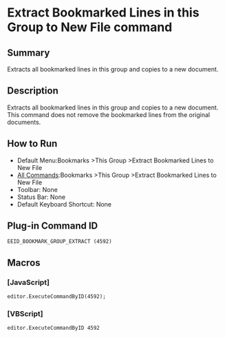 # Extract Bookmarked Lines in this Group to New File command

## Summary

Extracts all bookmarked lines in this group and copies to a new document.

## Description

Extracts all bookmarked lines in this group and copies to a new document. This command does not remove the bookmarked lines from the original documents.

## How to Run

- Default Menu:Bookmarks \>This Group \>Extract Bookmarked Lines to New File
- [All Commands](../tools/all_commands):Bookmarks \>This Group \>Extract Bookmarked Lines to New File
- Toolbar: None
- Status Bar: None
- Default Keyboard Shortcut: None

## Plug-in Command ID

```
EEID_BOOKMARK_GROUP_EXTRACT (4592)```

## Macros

### \[JavaScript\]

```
editor.ExecuteCommandByID(4592);
```

### \[VBScript\]

```
editor.ExecuteCommandByID 4592
```

